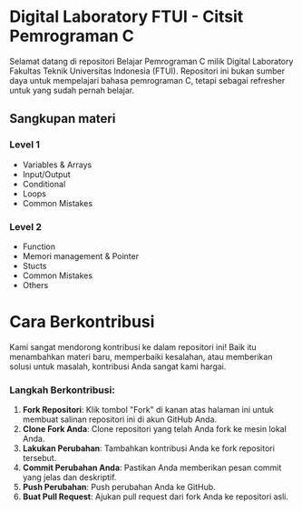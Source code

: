 # Digital Laboratory FTUI - Citsit Pemrograman C

Selamat datang di repositori Belajar Pemrograman C milik Digital Laboratory Fakultas Teknik Universitas Indonesia (FTUI). Repositori ini bukan sumber daya untuk mempelajari bahasa pemrograman C, tetapi sebagai refresher untuk yang sudah pernah belajar.

## Sangkupan materi
### Level 1
- Variables & Arrays
- Input/Output
- Conditional
- Loops
- Common Mistakes

### Level 2
- Function
- Memori management & Pointer
- Stucts
- Common Mistakes
- Others
  
# Cara Berkontribusi

Kami sangat mendorong kontribusi ke dalam repositori ini! Baik itu menambahkan materi baru, memperbaiki kesalahan, atau memberikan solusi untuk masalah, kontribusi Anda sangat kami hargai.

### Langkah Berkontribusi:

1. **Fork Repositori**: Klik tombol "Fork" di kanan atas halaman ini untuk membuat salinan repositori ini di akun GitHub Anda.
2. **Clone Fork Anda**: Clone repositori yang telah Anda fork ke mesin lokal Anda.
4. **Lakukan Perubahan**: Tambahkan kontribusi Anda ke fork repositori tersebut.
5. **Commit Perubahan Anda**: Pastikan Anda memberikan pesan commit yang jelas dan deskriptif.
6. **Push Perubahan**: Push perubahan Anda ke GitHub.
7. **Buat Pull Request**: Ajukan pull request dari fork Anda ke repositori asli.
